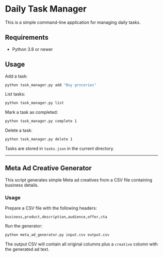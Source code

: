 # Daily Task Manager

This is a simple command-line application for managing daily tasks.

## Requirements

* Python 3.8 or newer

## Usage

Add a task:

```bash
python task_manager.py add "Buy groceries"
```

List tasks:

```bash
python task_manager.py list
```

Mark a task as completed:

```bash
python task_manager.py complete 1
```

Delete a task:

```bash
python task_manager.py delete 1
```

Tasks are stored in `tasks.json` in the current directory.

---

## Meta Ad Creative Generator

This script generates simple Meta ad creatives from a CSV file containing business details.

### Usage

Prepare a CSV file with the following headers:

```
business,product,description,audience,offer,cta
```

Run the generator:

```bash
python meta_ad_generator.py input.csv output.csv
```

The output CSV will contain all original columns plus a `creative` column with the generated ad text.
